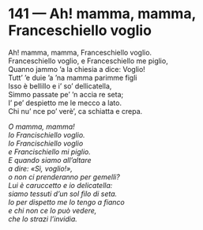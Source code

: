# 141 — Ah! mamma, mamma, Franceschiello voglio

Ah! mamma, mamma, Franceschiello voglio.  
Franceschiello voglio, e Franceschiello me piglio,  
Quanno jammo ’a la chiesia a dice: Voglio!  
Tutt’ ’e duie ’a ’na mamma parimme figli  
Isso è bellillo e i’ so’ dellicatella,  
Simmo passate pe’ ’n accia re seta;  
I’ pe’ despietto me le mecco a lato.  
Chi nu’ nce po’ verè’, ca schiatta e crepa.

_O mamma, mamma!  
Io Francischiello voglio.  
Io Francischiello voglio  
e Francischiello mi piglio.  
E quando siamo all’altare  
a dire: «Sì, voglio!»,  
o non ci prenderanno per gemelli?  
Lui è caruccetto e io delicatella:  
siamo tessuti d’un sol filo di seta.  
Io per dispetto me lo tengo a fianco  
e chi non ce lo può vedere,  
che lo strazi l’invidia._

